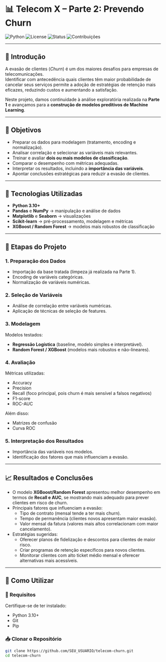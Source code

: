 # 📊 Telecom X – Parte 2: Prevendo Churn  

![Python](https://img.shields.io/badge/Python-3.10+-blue.svg)
![License](https://img.shields.io/badge/license-MIT-green.svg)
![Status](https://img.shields.io/badge/status-em%20desenvolvimento-yellow)
![Contribuições](https://img.shields.io/badge/contribui%C3%A7%C3%B5es-bem--vindas-brightgreen)

---

## 📖 Introdução  
A evasão de clientes (*Churn*) é um dos maiores desafios para empresas de telecomunicações.  
Identificar com antecedência quais clientes têm maior probabilidade de cancelar seus serviços permite a adoção de estratégias de retenção mais eficazes, reduzindo custos e aumentando a satisfação.  

Neste projeto, damos continuidade à análise exploratória realizada na **Parte 1** e avançamos para a **construção de modelos preditivos de Machine Learning**.  

---

## 🎯 Objetivos  
- Preparar os dados para modelagem (tratamento, encoding e normalização).  
- Analisar correlação e selecionar as variáveis mais relevantes.  
- Treinar e avaliar **dois ou mais modelos de classificação**.  
- Comparar o desempenho com métricas adequadas.  
- Interpretar os resultados, incluindo a **importância das variáveis**.  
- Apontar conclusões estratégicas para reduzir a evasão de clientes.  

---

## 🧰 Tecnologias Utilizadas  
- **Python 3.10+**  
- **Pandas** e **NumPy** → manipulação e análise de dados  
- **Matplotlib** e **Seaborn** → visualizações  
- **Scikit-learn** → pré-processamento, modelagem e métricas  
- **XGBoost / Random Forest** → modelos mais robustos de classificação  

---

## 🔎 Etapas do Projeto  

### 1. Preparação dos Dados  
- Importação da base tratada (limpeza já realizada na Parte 1).  
- Encoding de variáveis categóricas.  
- Normalização de variáveis numéricas.  

### 2. Seleção de Variáveis  
- Análise de correlação entre variáveis numéricas.  
- Aplicação de técnicas de seleção de features.  

### 3. Modelagem  
Modelos testados:  
- **Regressão Logística** (baseline, modelo simples e interpretável).  
- **Random Forest / XGBoost** (modelos mais robustos e não-lineares).  

### 4. Avaliação  
Métricas utilizadas:  
- Accuracy  
- Precision  
- Recall (foco principal, pois churn é mais sensível a falsos negativos)  
- F1-score  
- ROC-AUC  

Além disso:  
- Matrizes de confusão  
- Curva ROC  

### 5. Interpretação dos Resultados  
- Importância das variáveis nos modelos.  
- Identificação dos fatores que mais influenciam a evasão.  

---

## 📈 Resultados e Conclusões  
- O modelo **XGBoost/Random Forest** apresentou melhor desempenho em termos de **Recall e AUC**, se mostrando mais adequado para prever clientes em risco de churn.  
- Principais fatores que influenciam a evasão:  
  - Tipo de contrato (mensal tende a ter mais churn).  
  - Tempo de permanência (clientes novos apresentam maior evasão).  
  - Valor mensal da fatura (valores mais altos correlacionam com maior cancelamento).  
- Estratégias sugeridas:  
  - Oferecer planos de fidelização e descontos para clientes de maior risco.  
  - Criar programas de retenção específicos para novos clientes.  
  - Monitorar clientes com alto ticket médio mensal e oferecer alternativas mais acessíveis.  

---

## 🚀 Como Utilizar  

### 🔧 Requisitos  
Certifique-se de ter instalado:  
- Python 3.10+  
- Git  
- Pip  

### 📥 Clonar o Repositório  
```bash
git clone https://github.com/SEU_USUARIO/telecom-churn.git
cd telecom-churn
